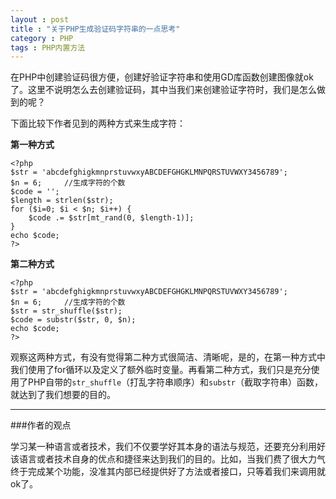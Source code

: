 ```yaml
---
layout : post
title : "关于PHP生成验证码字符串的一点思考"
category : PHP
tags : PHP内置方法
---
```

在PHP中创建验证码很方便，创建好验证字符串和使用GD库函数创建图像就ok了。这里不说明怎么去创建验证码，其中当我们来创建验证字符时，我们是怎么做到的呢？

下面比较下作者见到的两种方式来生成字符：

**第一种方式**

	<?php
	$str = 'abcdefghigkmnprstuvwxyABCDEFGHGKLMNPQRSTUVWXY3456789';	
	$n = 6;		//生成字符的个数
	$code = '';
	$length = strlen($str);
	for ($i=0; $i < $n; $i++) { 
		$code .= $str[mt_rand(0, $length-1)];
	}
	echo $code;
	?>

<!--more-->

**第二种方式**

	<?php
	$str = 'abcdefghigkmnprstuvwxyABCDEFGHGKLMNPQRSTUVWXY3456789';	
	$n = 6;		//生成字符的个数
	$str = str_shuffle($str);
	$code = substr($str, 0, $n);
	echo $code;
	?>


观察这两种方式，有没有觉得第二种方式很简洁、清晰呢，是的，在第一种方式中我们使用了for循环以及定义了额外临时变量。再看第二种方式，我们只是充分使用了PHP自带的`str_shuffle`（打乱字符串顺序）和`substr`（截取字符串）函数，就达到了我们想要的目的。

---

###作者的观点

学习某一种语言或者技术，我们不仅要学好其本身的语法与规范，还要充分利用好该语言或者技术自身的优点和捷径来达到我们的目的。比如，当我们费了很大力气终于完成某个功能，没准其内部已经提供好了方法或者接口，只等着我们来调用就ok了。
